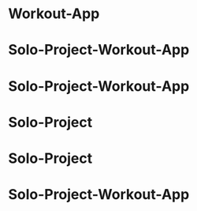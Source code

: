 # Workout-App
# Solo-Project-Workout-App
# Solo-Project-Workout-App
# Solo-Project
# Solo-Project
# Solo-Project-Workout-App
